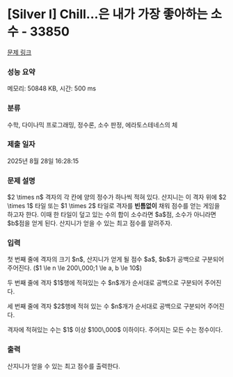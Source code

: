 # [Silver I] Chill...은 내가 가장 좋아하는 소수 - 33850 

[문제 링크](https://www.acmicpc.net/problem/33850) 

### 성능 요약

메모리: 50848 KB, 시간: 500 ms

### 분류

수학, 다이나믹 프로그래밍, 정수론, 소수 판정, 에라토스테네스의 체

### 제출 일자

2025년 8월 28일 16:28:15

### 문제 설명

<p>$2 \times n$ 격자의 각 칸에 양의 정수가 하나씩 적혀 있다. 산지니는 이 격자 위에 $2 \times 1$ 타일 또는 $1 \times 2$ 타일로 격자를 <strong>빈틈없이</strong> 채워 점수를 얻는 게임을 하고자 한다. 이때 한 타일이 덮고 있는 수의 합이 소수라면 $a$점, 소수가 아니라면 $b$점을 얻게 된다. 산지니가 얻을 수 있는 최고 점수를 알려주자.</p>

### 입력 

 <p>첫 번째 줄에 격자의 크기 $n$, 산지니가 얻게 될 점수 $a$, $b$가 공백으로 구분되어 주어진다. ($1 \le n \le 200\,000;1 \le a, b \le 10$)</p>

<p>두 번째 줄에 격자 $1$행에 적혀있는 수 $n$개가 순서대로 공백으로 구분되어 주어진다.</p>

<p>세 번째 줄에 격자 $2$행에 적혀 있는 수 $n$개가 순서대로 공백으로 구분되어 주어진다. </p>

<p>격자에 적혀있는 수는 $1$ 이상 $100\,000$ 이하이다. 주어지는 모든 수는 정수이다.</p>

### 출력 

 <p>산지니가 얻을 수 있는 최고 점수를 출력한다.</p>

